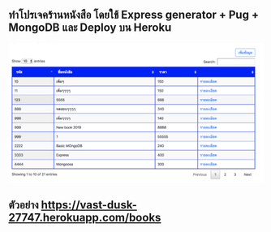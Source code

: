 ## ทำโปรเจคร้านหนังสือ โดยใช้ Express generator + Pug + MongoDB และ Deploy บน Heroku
![alt text](image.png)

## ตัวอย่าง https://vast-dusk-27747.herokuapp.com/books